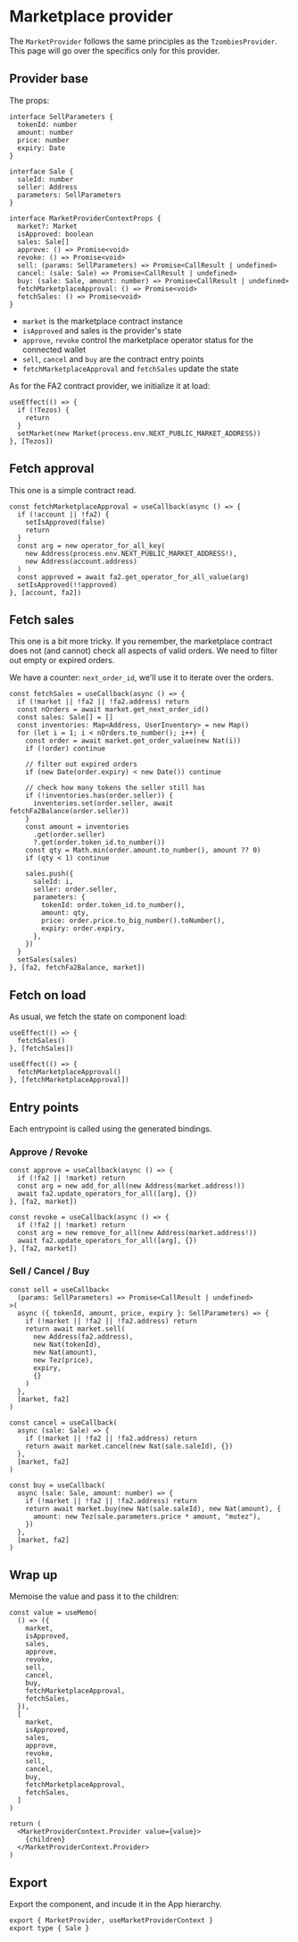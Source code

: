 # Marketplace provider

The `MarketProvider` follows the same principles as the `TzombiesProvider`. This page will go over the specifics only for this provider.

## Provider base

The props:&#x20;

```tsx
interface SellParameters {
  tokenId: number
  amount: number
  price: number
  expiry: Date
}

interface Sale {
  saleId: number
  seller: Address
  parameters: SellParameters
}

interface MarketProviderContextProps {
  market?: Market
  isApproved: boolean
  sales: Sale[]
  approve: () => Promise<void>
  revoke: () => Promise<void>
  sell: (params: SellParameters) => Promise<CallResult | undefined>
  cancel: (sale: Sale) => Promise<CallResult | undefined>
  buy: (sale: Sale, amount: number) => Promise<CallResult | undefined>
  fetchMarketplaceApproval: () => Promise<void>
  fetchSales: () => Promise<void>
}
```

* `market` is the marketplace contract instance
* `isApproved` and sales is the provider's state
* `approve`, `revoke` control the marketplace operator status for the connected wallet
* `sell`, `cancel` and `buy` are the contract entry points
* `fetchMarketplaceApproval` and `fetchSales` update the state

As for the FA2 contract provider, we initialize it at load:&#x20;

```tsx
useEffect(() => {
  if (!Tezos) {
    return
  }
  setMarket(new Market(process.env.NEXT_PUBLIC_MARKET_ADDRESS))
}, [Tezos])
```

## Fetch approval

This one is a simple contract read.&#x20;

```tsx
const fetchMarketplaceApproval = useCallback(async () => {
  if (!account || !fa2) {
    setIsApproved(false)
    return
  }
  const arg = new operator_for_all_key(
    new Address(process.env.NEXT_PUBLIC_MARKET_ADDRESS!),
    new Address(account.address)
  )
  const approved = await fa2.get_operator_for_all_value(arg)
  setIsApproved(!!approved)
}, [account, fa2])
```

## Fetch sales

This one is a bit more tricky. If you remember, the marketplace contract does not (and cannot) check all aspects of valid orders. We need to filter out empty or expired orders.&#x20;

We have a counter: `next_order_id`, we'll use it to iterate over the orders.&#x20;

```tsx
const fetchSales = useCallback(async () => {
  if (!market || !fa2 || !fa2.address) return
  const nOrders = await market.get_next_order_id()
  const sales: Sale[] = []
  const inventories: Map<Address, UserInventory> = new Map()
  for (let i = 1; i < nOrders.to_number(); i++) {
    const order = await market.get_order_value(new Nat(i))
    if (!order) continue

    // filter out expired orders
    if (new Date(order.expiry) < new Date()) continue

    // check how many tokens the seller still has
    if (!inventories.has(order.seller)) {
      inventories.set(order.seller, await fetchFa2Balance(order.seller))
    }
    const amount = inventories
      .get(order.seller)
      ?.get(order.token_id.to_number())
    const qty = Math.min(order.amount.to_number(), amount ?? 0)
    if (qty < 1) continue

    sales.push({
      saleId: i,
      seller: order.seller,
      parameters: {
        tokenId: order.token_id.to_number(),
        amount: qty,
        price: order.price.to_big_number().toNumber(),
        expiry: order.expiry,
      },
    })
  }
  setSales(sales)
}, [fa2, fetchFa2Balance, market])
```

## Fetch on load

As usual, we fetch the state on component load:&#x20;

```tsx
useEffect(() => {
  fetchSales()
}, [fetchSales])

useEffect(() => {
  fetchMarketplaceApproval()
}, [fetchMarketplaceApproval])
```

## Entry points

Each entrypoint is called using the generated bindings.

### Approve / Revoke

```tsx
const approve = useCallback(async () => {
  if (!fa2 || !market) return
  const arg = new add_for_all(new Address(market.address!))
  await fa2.update_operators_for_all([arg], {})
}, [fa2, market])

const revoke = useCallback(async () => {
  if (!fa2 || !market) return
  const arg = new remove_for_all(new Address(market.address!))
  await fa2.update_operators_for_all([arg], {})
}, [fa2, market])
```

### Sell / Cancel / Buy

```tsx
const sell = useCallback<
  (params: SellParameters) => Promise<CallResult | undefined>
>(
  async ({ tokenId, amount, price, expiry }: SellParameters) => {
    if (!market || !fa2 || !fa2.address) return
    return await market.sell(
      new Address(fa2.address),
      new Nat(tokenId),
      new Nat(amount),
      new Tez(price),
      expiry,
      {}
    )
  },
  [market, fa2]
)

const cancel = useCallback(
  async (sale: Sale) => {
    if (!market || !fa2 || !fa2.address) return
    return await market.cancel(new Nat(sale.saleId), {})
  },
  [market, fa2]
)

const buy = useCallback(
  async (sale: Sale, amount: number) => {
    if (!market || !fa2 || !fa2.address) return
    return await market.buy(new Nat(sale.saleId), new Nat(amount), {
      amount: new Tez(sale.parameters.price * amount, "mutez"),
    })
  },
  [market, fa2]
)
```

## Wrap up

Memoise the value and pass it to the children:&#x20;

```tsx
const value = useMemo(
  () => ({
    market,
    isApproved,
    sales,
    approve,
    revoke,
    sell,
    cancel,
    buy,
    fetchMarketplaceApproval,
    fetchSales,
  }),
  [
    market,
    isApproved,
    sales,
    approve,
    revoke,
    sell,
    cancel,
    buy,
    fetchMarketplaceApproval,
    fetchSales,
  ]
)

return (
  <MarketProviderContext.Provider value={value}>
    {children}
  </MarketProviderContext.Provider>
)
```

## Export

Export the component, and incude it in the App hierarchy.

```tsx
export { MarketProvider, useMarketProviderContext }
export type { Sale }
```
